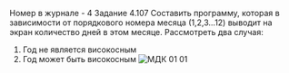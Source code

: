 Номер в журнале - 4
Задание 4.107 Составить программу, которая в зависимости от порядкового номера месяца (1,2,3...12) выводит на экран количество дней в этом месяце. Рассмотреть два случая:
1) Год не является високосным
2) Год может быть високосным
![МДК 01 01](https://user-images.githubusercontent.com/113889448/197622794-5e0418fa-2763-4df9-948b-515c40c08515.png)
